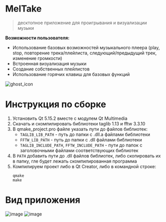 # MelTake
> десктопное приложение для проигрывания и визуализации музыки

**Возможности пользователя:** 
- Использование базовых возможностей музыкального плеера (play, stop, повторение трека/плейлиста, следующий/предыдущий трек, изменение громкости)
- Встроенная визуализация музыки
- Создание собственных плейлистов
- Использование горячих клавиш для базовых функций

![ghost_icon](https://github.com/B-E-D-A/audio-app-MelTake/assets/112130616/96c7d71a-d39c-4777-8bf6-d56edbb25ed7)

# Инструкция по сборке

1) Установить Qt 5.15.2 вместе с модулем Qt Multimedia
1) Скачать и скомпилировать библиотеки taglib 1.13 и fftw 3.3.10
1) В qmake_project.pro файле указать пути до файлов библиотек:
	- `TAGLIB_LIB_PATH` - путь до папки с .dll.a файлами библиотеки
	- `FFTW_LIB_PATH` - путь до папки с .dll файлами библиотеки
	- `TAGLIB_INCLUDE_PATH`, `FFTW_INCLUDE_PATH` - пути до папок с заголовочными файлами соответствующих библиотек
1) В `PATH` добавить пути до .dll файлов библиотек, либо скопировать их в папку, гле будет лежать скомпилированная программа
1) Компилируем проект либо в Qt Creator, либо в командной строке:
	```
	qmake
	make
	```
# Вид приложения

 ![image](https://github.com/B-E-D-A/audio-app-MelTake/assets/112130616/49c3dd5d-c366-402b-9c7c-544f5561094d) 
 ![image](https://github.com/B-E-D-A/audio-app-MelTake/assets/112130616/d827d023-f691-4508-8539-83600a85d687) 

 
